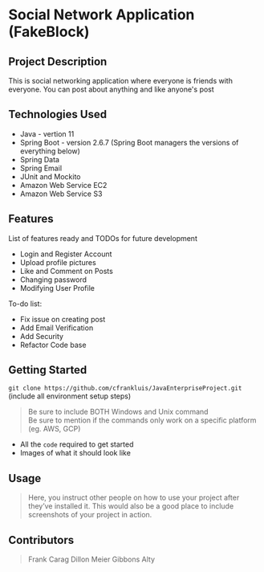 # Social Network Application (FakeBlock)

## Project Description
This is social networking application where everyone is friends with everyone. You can post about anything and like anyone's post


## Technologies Used


* Java - vertion 11
* Spring Boot - version 2.6.7 (Spring Boot managers the versions of everything below)
* Spring Data
* Spring Email
* JUnit and Mockito
* Amazon Web Service EC2
* Amazon Web Service S3



## Features

List of features ready and TODOs for future development
* Login and Register Account
* Upload profile pictures
* Like and Comment on Posts
* Changing password
* Modifying User Profile

To-do list:
* Fix issue on creating post
* Add Email Verification
* Add Security
* Refactor Code base

## Getting Started
   
`git clone https://github.com/cfrankluis/JavaEnterpriseProject.git`
(include all environment setup steps)

> Be sure to include BOTH Windows and Unix command  
> Be sure to mention if the commands only work on a specific platform (eg. AWS, GCP)

- All the `code` required to get started
- Images of what it should look like

## Usage

> Here, you instruct other people on how to use your project after they’ve installed it. This would also be a good place to include screenshots of your project in action.

## Contributors

> Frank Carag
> Dillon Meier
> Gibbons Alty

